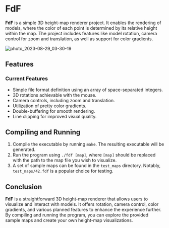 # FdF

**FdF** is a simple 3D height-map renderer project. It enables the rendering of models, where the color of each point is determined by its relative height within the map. The project includes features like model rotation, camera control for zoom and translation, as well as support for color gradients.

![photo_2023-08-29_03-30-19](https://github.com/cosmo-octopus/FdF/assets/119530584/13685ab7-55e8-4409-b59a-47859c1752b0)

## Features

### Current Features

- Simple file format definition using an array of space-separated integers.
- 3D rotations achievable with the mouse.
- Camera controls, including zoom and translation.
- Utilization of pretty color gradients.
- Double-buffering for smooth rendering.
- Line clipping for improved visual quality.

## Compiling and Running

1. Compile the executable by running `make`. The resulting executable will be generated.
2. Run the program using `./fdf [map]`, where `[map]` should be replaced with the path to the map file you wish to visualize.
3. A set of sample maps can be found in the `test_maps` directory. Notably, `test_maps/42.fdf` is a popular choice for testing.

## Conclusion

**FdF** is a straightforward 3D height-map renderer that allows users to visualize and interact with models. It offers rotation, camera control, color gradients, and various planned features to enhance the experience further. By compiling and running the program, you can explore the provided sample maps and create your own height-map visualizations.
